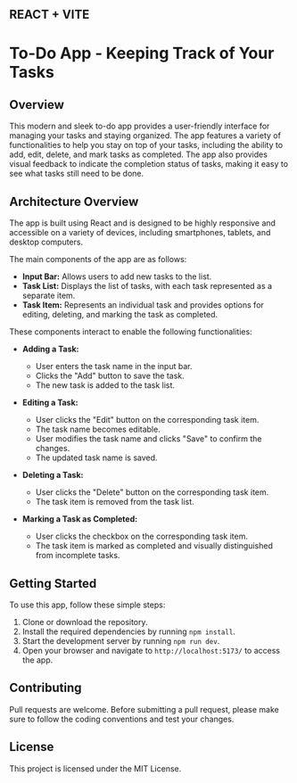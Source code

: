 ## REACT + VITE


 # To-Do App - Keeping Track of Your Tasks

## Overview
This modern and sleek to-do app provides a user-friendly interface for managing your tasks and staying organized. The app features a variety of functionalities to help you stay on top of your tasks, including the ability to add, edit, delete, and mark tasks as completed. The app also provides visual feedback to indicate the completion status of tasks, making it easy to see what tasks still need to be done.

## Architecture Overview

The app is built using React and is designed to be highly responsive and accessible on a variety of devices, including smartphones, tablets, and desktop computers. 

The main components of the app are as follows:

- **Input Bar:** Allows users to add new tasks to the list.
- **Task List:** Displays the list of tasks, with each task represented as a separate item.
- **Task Item:** Represents an individual task and provides options for editing, deleting, and marking the task as completed.

These components interact to enable the following functionalities:

- **Adding a Task:**
  - User enters the task name in the input bar.
  - Clicks the "Add" button to save the task.
  - The new task is added to the task list.

- **Editing a Task:**
  - User clicks the "Edit" button on the corresponding task item.
  - The task name becomes editable.
  - User modifies the task name and clicks "Save" to confirm the changes.
  - The updated task name is saved.

- **Deleting a Task:**
  - User clicks the "Delete" button on the corresponding task item.
  - The task item is removed from the task list.

- **Marking a Task as Completed:**
  - User clicks the checkbox on the corresponding task item.
  - The task item is marked as completed and visually distinguished from incomplete tasks.

## Getting Started

To use this app, follow these simple steps:

1. Clone or download the repository.
2. Install the required dependencies by running `npm install`.
3. Start the development server by running `npm run dev`.
4. Open your browser and navigate to `http://localhost:5173/` to access the app.

## Contributing

Pull requests are welcome. Before submitting a pull request, please make sure to follow the coding conventions and test your changes.

## License

This project is licensed under the MIT License. 
